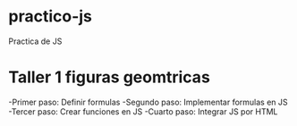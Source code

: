 # practico-js
Practica de JS

# Taller 1 figuras geomtricas

-Primer paso: Definir formulas
-Segundo paso: Implementar formulas en JS
-Tercer paso: Crear funciones en JS
-Cuarto paso: Integrar JS por HTML 